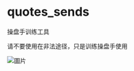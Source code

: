 # quotes_sends
操盘手训练工具

请不要使用在非法途径，只是训练操盘手使用

![圖片](https://user-images.githubusercontent.com/128469409/226566093-f84c28c7-8aca-4052-9bb1-87c327ea08e3.png)
